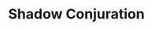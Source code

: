 ---
title: "Shadow Conjuration"

spell:
  schools:
    - name:        "Illusion"
      subschools:  ["Shadow"]
      descriptors: []
  classes:
    - name:  "Bard"
      abbr:  "Brd"
      level: 4
    - name:  "Sorcerer/Wizard"
      abbr:  "Sor/Wiz"
      level: 4
  components:         [V, S]
  castingTime:        "1 standard action"
  range:              "See text"
  effect:             "See text"
  duration:           "See text"
  savingThrow:        "Will disbelief (if interacted with); varies; see text"
  spellResistance:    "Yes; see text"
  description:        |
    You use material from the Plane of Shadow to shape quasi-real illusions of one or more creatures, objects, or forces. Shadow conjuration can mimic any sorcerer or wizard conjuration (summoning) or conjuration (creation) spell of 3rd level or lower.

    Shadow conjurations are actually one-fifth (20%) as strong as the real things, though creatures who believe the shadow conjurations to be real are affected by them at full strength.

    Any creature that interacts with the conjured object, force, or creature can make a Will save to recognize its true nature.

    Spells that deal damage have normal effects unless the affected creature succeeds on a Will save. Each disbelieving creature takes only one-fifth (20%) damage from the attack. If the disbelieved attack has a special effect other than damage, that effect is only 20% likely to occur. Regardless of the result of the save to disbelieve, an affected creature is also allowed any save that the spell being simulated allows, but the save DC is set according to shadow conjuration's level (4th) rather than the spell's normal level. In addition, any effect created by shadow conjuration allows spell resistance, even if the spell it is simulating does not. Shadow objects or substances have normal effects except against those who disbelieve them.

    Against disbelievers, they are 20% likely to work.

    A shadow creature has one-fifth the hit points of a normal creature of its kind (regardless of whether it's recognized as shadowy). It deals normal damage and has all normal abilities and weaknesses. Against a creature that recognizes it as a shadow creature, however, the shadow creature's damage is one-fifth (20%) normal, and all special abilities that do not deal lethal damage are only 20% likely to work. (Roll for each use and each affected character separately.) Furthermore, the shadow creature's AC bonuses are one-fifth as large.

    A creature that succeeds on its save sees the shadow conjurations as transparent images superimposed on vague, shadowy forms.

    Objects automatically succeed on their Will saves against this spell.
---